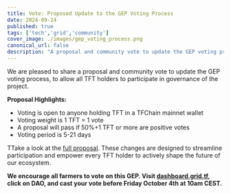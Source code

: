 ```yaml
---
title: Vote: Proposed Update to the GEP Voting Process
date: 2024-09-24
published: true
tags: ['tech','grid','community']
cover_image: ./images/gep_voting_process.png
canonical_url: false
description: "A proposal and community vote to update the GEP voting process, to allow all TFT holders to participate in governance of the project."
---
```


We are pleased to share a proposal and community vote to update the GEP voting process, to allow all TFT holders to participate in governance of the project.

**Proposal Highlights:**

- Voting is open to anyone holding TFT in a TFChain mainnet wallet
- Voting weight is 1 TFT = 1 vote
- A proposal will pass if 50%+1 TFT or more are positive votes
- Voting period is 5-21 days

TTake a look at the [full proposal](https://forum.threefold.io/t/tfchain-dao-gep-voting-process-update/4409). These changes are designed to streamline participation and empower every TFT holder to actively shape the future of our ecosystem.

**We encourage all farmers to vote on this GEP. Visit [dashboard.grid.tf](https://dashboard.grid.tf/), click on DAO, and cast your vote before Friday October 4th at 10am CEST.**
